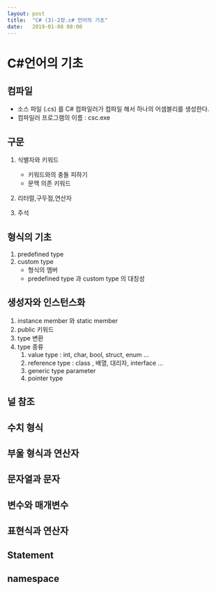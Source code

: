 ```yaml
---
layout: post
title:  "C# (3)-2장.c# 언어의 기초"
date:   2019-01-08 08:00
---
```


# C#언어의 기초

## 컴파일

* 소스 파일 (.cs) 를 C# 컴파일러가 컴파일 해서 하나의 어셈블리를 생성한다.
* 컴파일러 프로그램의 이름 : csc.exe

## 구문

1. 식별자와 키워드

    * 키워드와의 충돌 피하기
    * 문맥 의존 키워드

2. 리터럴,구두점,연산자

3. 주석

## 형식의 기초

1. predefined type
2. custom type
    * 형식의 멤버
    * predefined type 과 custom type 의 대칭성

## 생성자와 인스턴스화

1. instance member 와 static member
2. public 키워드
3. type 변환
4. type 종류
    1. value type : int, char, bool, struct, enum ...
    2. reference type : class , 배열, 대리자, interface ...
    3. generic type parameter
    4. pointer type

## 널 참조

## 수치 형식

## 부울 형식과 연산자

## 문자열과 문자

## 변수와 매개변수

## 표현식과 연산자

## Statement

## namespace